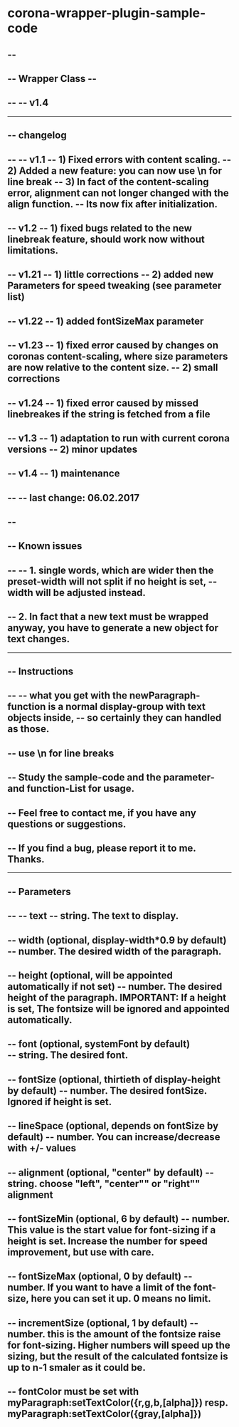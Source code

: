 # corona-wrapper-plugin-sample-code

--
------------------------------------------------------------------------  
--                            Wrapper Class                           --
------------------------------------------------------------------------
--
-- v1.4
--
------------------------------------------------------------------------
-- changelog
------------------------------------------------------------------------
--
-- v1.1
-- 1) Fixed errors with content scaling.
-- 2) Added a new feature: you can now use \n for line break
-- 3) In fact of the content-scaling error, alignment can not longer changed with the align function. 
--    Its now fix after initialization.
--
-- v1.2
-- 1) fixed bugs related to the new linebreak feature, should work now without limitations.
--
-- v1.21
-- 1) little corrections
-- 2) added new Parameters for speed tweaking (see parameter list)
--
-- v1.22
-- 1) added fontSizeMax parameter
--
-- v1.23
-- 1) fixed error caused by changes on coronas content-scaling, where size parameters are now relative to the content size.
-- 2) small corrections
--
-- v1.24
-- 1) fixed error caused by missed linebreakes if the string is fetched from a file
--
-- v1.3
-- 1) adaptation to run with current corona versions
-- 2) minor updates
--
-- v1.4
-- 1) maintenance
--
--
-- last change: 06.02.2017
-- 
--
------------------------------------------------------------------------
-- Known issues
------------------------------------------------------------------------
--
-- 1. single words, which are wider then the preset-width will not split if no height is set, 
--    width will be adjusted instead.
--
-- 2. In fact that a new text must be wrapped anyway, you have to generate a new object for text changes.
--
------------------------------------------------------------------------
-- Instructions
------------------------------------------------------------------------
--
-- what you get with the newParagraph-function is a normal display-group with text objects inside,
-- so certainly they can handled as those.
--
-- use \n for line breaks
--
-- Study the sample-code and the parameter- and function-List for usage.
--
-- Feel free to contact me, if you have any questions or suggestions.
--
-- If you find a bug, please report it to me. Thanks.
--
------------------------------------------------------------------------
-- Parameters
------------------------------------------------------------------------
--
-- text 
-- string. The text to display.
--	
-- width (optional, display-width*0.9 by default)   
-- number. The desired width of the paragraph. 
--
-- height (optional, will be appointed automatically if not set)
-- number. The desired height of the paragraph. IMPORTANT: If a height is set, The fontsize will be ignored and appointed automatically.
--
-- font (optional, systemFont by default)   
-- string. The desired font.
-- 	
-- fontSize (optional, thirtieth of display-height by default) 
-- number. The desired fontSize. Ignored if height is set.
--  
-- lineSpace (optional, depends on fontSize by default)
-- number. You can increase/decrease with +/- values
--
-- alignment (optional, "center" by default)
-- string. choose "left", "center"" or "right"" alignment
--
-- fontSizeMin (optional, 6 by default)
-- number. This value is the start value for font-sizing if a height is set. Increase the number for speed improvement, but use with care.
--  
-- fontSizeMax (optional, 0 by default)
-- number. If you want to have a limit of the font-size, here you can set it up. 0 means no limit.
--
-- incrementSize (optional, 1 by default)
-- number. this is the amount of the fontsize raise for font-sizing. Higher numbers will speed up the sizing, but the result of the calculated fontsize is up to n-1 smaler as it could be.
--
-- fontColor must be set with myParagraph:setTextColor({r,g,b,[alpha]}) resp. myParagraph:setTextColor({gray,[alpha]})
--
